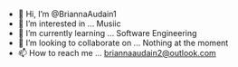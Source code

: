 - 👋 Hi, I’m @BriannaAudain1
- 👀 I’m interested in ... Musiic 
- 🌱 I’m currently learning ... Software Engineering 
- 💞️ I’m looking to collaborate on ... Nothing at the moment 
- 📫 How to reach me ... briannaaudain2@outlook.com 

<!---
BriannaAudain1/BriannaAudain1 is a ✨ special ✨ repository because its `README.md` (this file) appears on your GitHub profile.
You can click the Preview link to take a look at your changes.
--->
